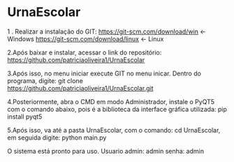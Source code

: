 # UrnaEscolar


1 . Realizar a instalação do GIT:
 https://git-scm.com/download/win <- Windows
https://git-scm.com/download/linux <- Linux

2.Após baixar e instalar, acessar o link do repositório: https://github.com/patriciaoliveira1/UrnaEscolar

3.Após isso, no menu iniciar execute GIT no menu inicar. Dentro do programa, digite: git clone https://github.com/patriciaoliveira1/UrnaEscolar.git

4.Posteriormente, abra o CMD em modo Administrador, instale o PyQT5 com o comando abaixo, pois é a biblioteca da interface gráfica utilizada: pip install pyqt5


5.Após isso, va até a pasta UrnaEscolar, com o comando: cd UrnaEscolar, em seguida digite: python main.py 


 O sistema está pronto para uso.
   Usuario admin: admin senha: admin
